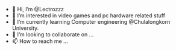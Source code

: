 - 👋 Hi, I’m @Lectrozzz
- 👀 I’m interested in video games and pc hardware related stuff
- 🌱 I’m currently learning Computer engineering @Chulalongkorn University.
- 💞️ I’m looking to collaborate on ...
- 📫 How to reach me ...

<!---
Lectrozzz/Lectrozzz is a ✨ special ✨ repository because its `README.md` (this file) appears on your GitHub profile.
You can click the Preview link to take a look at your changes.
--->
